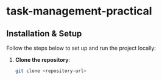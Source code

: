 # task-management-practical


## Installation & Setup

Follow the steps below to set up and run the project locally:

1. **Clone the repository**:
   ```bash
   git clone <repository-url>
